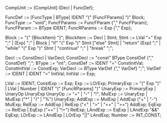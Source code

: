 CompUnit      ::= [CompUnit] (Decl | FuncDef);

FuncDef       ::= [FuncType | BType] IDENT "(" [FuncFParams] ")" Block;
FuncType      ::= "void";
FuncFParams   ::= FuncFParam {"," FuncFParam};
FuncFParam    ::= BType IDENT;
FuncRParams   ::= Exp {"," Exp};

Block         ::= "{" {BlockItem} "}";
BlockItem     ::= Decl | Stmt; 
Stmt          ::= LVal "=" Exp ";"
                | [Exp] ";"
                | Block
                | "if" "(" Exp ")" Stmt ["else" Stmt]
                | "return" [Exp] ";"
                | "while" "(" Exp ")" Stmt
                | "continue" ";"
                | "break" ";";


Decl          ::= ConstDecl | VarDecl; 
ConstDecl     ::= "const" BType ConstDef {"," ConstDef} ";";
BType         ::= "int";
ConstDef      ::= IDENT "=" ConstInitVal;
ConstInitVal  ::= ConstExp;
VarDecl       ::= BType VarDef {"," VarDef} ";";
VarDef        ::= IDENT | IDENT "=" InitVal;
InitVal       ::= Exp;

LVal          ::= IDENT;
ConstExp      ::= Exp;
Exp           ::= LOrExp;
PrimaryExp    ::= "(" Exp ")" | LVal | Number | IDENT "(" [FuncRParams] ")"
UnaryExp      ::= PrimaryExp | UnaryOp UnaryExp
UnaryOp       ::= "+" | "-" | "!";
MulExp        ::= UnaryExp | MulExp ("*" | "/" | "%") UnaryExp;
AddExp        ::= MulExp | AddExp ("+" | "-") MulExp;
RelExp        ::= AddExp | RelExp ("<" | ">" | "<=" | ">=") AddExp;
EqExp         ::= RelExp | EqExp ("==" | "!=") RelExp;
LAndExp       ::= EqExp | LAndExp "&&" EqExp;
LOrExp        ::= LAndExp | LOrExp "||" LAndExp;
Number        ::= INT_CONST;
